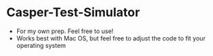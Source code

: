 # Casper-Test-Simulator
- For my own prep. Feel free to use!
- Works best with Mac OS, but feel free to adjust the code to fit your operating system




